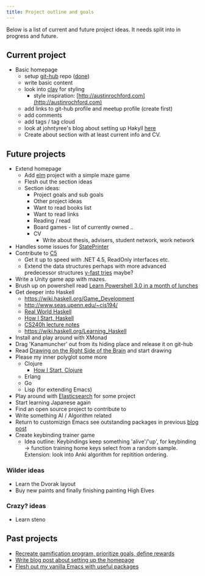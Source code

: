 ```yaml
---
title: Project outline and goals
---
```


Below is a list of current and future project ideas. It needs split into in progress and future.

## Current project ##
* Basic homepage 
    * setup [git-hub](http://www.github.com) repo ([done](https://github.com/mortenfroelich/morten.unlooping.dk))
    * write basic content
    * look into [clay](http://fvisser.nl/clay/) for styling
        * style inspiration: [http://austinrochford.com](http://austinrochford.com)
    * add links to git-hub profile and meetup profile (create first)
    * add comments
    * add tags / tag cloud
    * look at johntyree's blog about setting up Hakyll [here](https://github.com/johntyree/blag/blob/master/posts/2013-01-28-getting-started-with-hakyll.md)
    * Create about section with at least current info and CV.

## Future projects ##
* Extend homepage
    * Add [elm](http://www.elm.org) project with a simple maze game
    * Flesh out the section ideas
    * Section ideas:
        * Project goals and sub goals
        * Other project ideas
        * Want to read books list
        * Want to read links
        * Reading / read
        * Board games - list of currently owned ..
        * CV
            * Write about thesis, advisers, student network, work network
* Handles some issues for [StatePrinter](https://github.com/kbilsted/StatePrinter)
* Contribute to [C5](https://github.com/sestoft/C5/) 
    * Get it up to speed with .NET 4.5, ReadOnly interfaces etc.
    * Extend the data structures perhaps with more advanced predecessor structures [y-fast tries](http://en.wikipedia.org/wiki/Y-fast_trie) maybe?
* Write a Unity game app with mazes.
* Brush up on powershell read [Learn Powershell 3.0 in a month of lunches](http://morelunches.com)
* Get deeper into Haskell
    * <https://wiki.haskell.org/Game_Development>
    * <http://www.seas.upenn.edu/~cis194/>
    * [Real World Haskell](http://book.realworldhaskell.org/read/)
    * [How I Start, Haskell](https://howistart.org/posts/haskell/1)
    * [CS240h lecture notes](http://www.scs.stanford.edu/11au-cs240h/notes/)
    * <https://wiki.haskell.org/Learning_Haskell>
* Install and play around with XMonad
* Drag 'Kanamuncher' out from its hiding place and release it on git-hub
* Read [Drawing on the Right Side of the Brain](http://www.drawright.com) and start drawing
* Please my inner polyglot some more
    * Clojure
        * [How I Start, Clojure](https://howistart.org/posts/clojure/1)
    * Erlang
    * Go
	* Lisp (for extending Emacs)
* Play around with [Elasticsearch](http://www.elastic.co) for some project
* Start learning Japanese again
* Find an open source project to contribute to
* Write something AI / Algorithm related
* Return to customizign Emacs see outstanding packages in previous [blog post](posts/2015-04-23-emacs.html)
* Create keybinding trainer game
    * Idea outline: Keybindings keep something 'alive'/'up', for keybinding -> function training home keys select from a random sample. Extension: look into Anki algorithm for repitition ordering.

### Wilder ideas ###
* Learn the Dvorak layout
* Buy new paints and finally finishing painting High Elves

### Crazy? ideas ###
* Learn steno

## Past projects  ##
* [Recreate gamification program, prioritize goals, define rewards](posts/2015-04-21-project_gamification.html)
* [Write blog post about setting up the homepage](posts/2015-04-20-up_and_running.html)
* [Flesh out my vanilla Emacs with useful packages](posts/2015-04-23-emacs.html)
